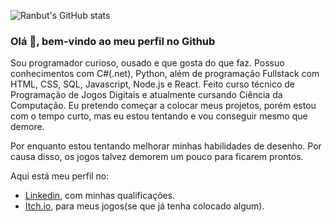 ![Ranbut's GitHub stats](https://github-readme-stats.vercel.app/api?username=ranbut&theme=radical&hide=contribs,prs)

### Olá 👋, bem-vindo ao meu perfil no Github

Sou programador curioso, ousado e que gosta do que faz. Possuo conhecimentos com C#(.net), Python, além de programação Fullstack com HTML, CSS, SQL, Javascript, Node.js e React. Feito curso técnico de Programação de Jogos Digitais e atualmente cursando Ciência da Computação. Eu pretendo começar a colocar meus projetos, porém estou com o tempo curto, mas eu estou tentando e vou conseguir mesmo que demore.

Por enquanto estou tentando melhorar minhas habilidades de desenho. Por causa disso, os jogos talvez demorem um pouco para ficarem prontos.

Aqui está meu perfil no:
* [Linkedin](https://www.linkedin.com/in/vitor-gabriel-do-carmo-alves-da-silva-7148901b3/?locale=en_US), com minhas qualificações.
* [Itch.io](https://ranbut.itch.io), para meus jogos(se que já tenha colocado algum).
